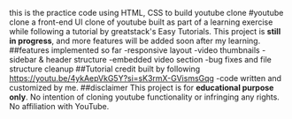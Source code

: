 this is the practice code using HTML, CSS to build youtube clone 
#youtube clone 
a front-end UI clone of youtube built as part of a learning exercise while following a tutorial by greatstack's Easy Tutorials.
This project is **still in progress**, and more features will be added soon after my learning.
##features implemented so far
-responsive layout
-video thumbnails
-sidebar & header structure
-embedded video section
-bug fixes and file structure cleanup
##Tutorial credit
built by following https://youtu.be/4ykAepVkG5Y?si=sK3rmX-GVismsGqg -code written and customized by me.
##disclaimer
This project is for **educational purpose only**.
No intention of cloning youtube functionality or infringing any rights.
No affiliation with YouTube.
